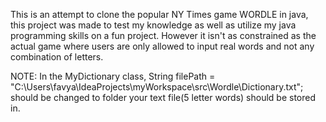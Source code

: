 This is an attempt to clone the popular NY Times game WORDLE in java, 
this project was made to test my knowledge as well as utilize my java programming skills on a fun project. However it isn't as constrained as the actual game 
where users are only allowed to input real words and not any combination of letters. 

NOTE: In the MyDictionary class,  String filePath =  "C:\\Users\\favya\\IdeaProjects\\myWorkspace\\src\\Wordle\\Dictionary.txt"; should be changed to folder your text file(5 letter words) should be stored in. 
